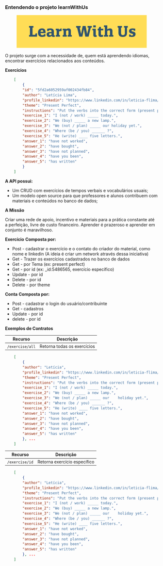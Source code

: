 ### Entendendo o projeto learnWithUs

<p align="center">
<img src="https://github.com/Letiiciia/API_learnWithUs/blob/master/img/image-asset.png">
</p>

<p>O projeto surge com a necessidade de, quem está aprendendo idiomas, encontrar exercícios relacionados aos conteúdos.
</p>

**Exercícios**

```json
    [
        {
        "id": "5fd2a6052959af002434fb84",
        "author": "Letícia Lima",
        "profile_linkedin": "https://www.linkedin.com/in/leticia-flima/",
        "theme": "Present Perfect",
        "instructions": "Put the verbs into the correct form (present perfect simple).",
        "exercise_1": "I (not / work) _____ today.",
        "exercise_2": "We (buy) _____ a new lamp.",
        "exercise_3": "We (not / plan) _____ our holiday yet.",
        "exercise_4": "Where (be / you) ______ ?",
        "exercise_5": "He (write) ____ five letters.",
        "answer_1": "have not worked",
        "answer_2": "have bought",
        "answer_3": "have not planned",
        "answer_4": "have you been",
        "answer_5": "has written"
        }
    ] 
```

**A API possui:**

-   Um CRUD com exercícios de tempos verbais e  vocabulários usuais;
-   Um modelo open source para que professores e alunos contribuem com materiais e conteúdos no banco de dados;

**A Missão**

<p>Criar uma rede de apoio, incentivo e materiais para a prática constante até a perfeição, livre de custo financeiro. Aprender é prazeroso e aprender em conjunto é maravilhoso.
</p>

**Exercício**
**Composta por:**
  
-   Post - cadastrar o exercício e o contato do criador do material, como nome e linkedin (A ideia é criar um network através dessa iniciativa)
-  Get - Trazer os exercícios cadastrados no banco de dados
-   Get - por Tema (ex: present perfect)
-   Get - por id (ex: _id:5486565, exercício específico)
-   Update - por id
-   Delete - por id
-   Delete - por theme

  **Conta**
**Composta por:**

-   Post - cadastrar o login do usuário/contribuinte
-   Get  - cadastros
-   Update - por id
-   delete - por id

**Exemplos de Contratos**

| Recurso | Descrição |
| --- | --- |
| `/exercise/all` | Retorna todas os exercícios |
```json
    [
        {
        "author": "Letícia",
        "profile_linkedin": "https://www.linkedin.com/in/leticia-flima/",
        "theme": "Present Perfect",
        "instructions": "Put the verbs into the correct form (present perfect simple).",
        "exercise_1": "I (not / work) _____ today.",
        "exercise_2": "We (buy) _____ a new lamp.",
        "exercise_3": "We (not / plan) _____ our    holiday yet.",
        "exercise_4": "Where (be / you) ______ ?",
        "exercise_5": "He (write) ____ five letters.",
        "answer_1": "have not worked",
        "answer_2": "have bought",
        "answer_3": "have not planned",
        "answer_4": "have you been",
        "answer_5": "has written"
        }, ...
    ]
```

| Recurso | Descrição |
| --- | --- |
| `/exercise/id` | Retorna exercício específico |
```json
    [
        {
        "author": "Letícia",
        "profile_linkedin": "https://www.linkedin.com/in/leticia-flima/",
        "theme": "Present Perfect",
        "instructions": "Put the verbs into the correct form (present perfect simple).",
        "exercise_1": "I (not / work) _____ today.",
        "exercise_2": "We (buy) _____ a new lamp.",
        "exercise_3": "We (not / plan) _____ our    holiday yet.",
        "exercise_4": "Where (be / you) ______ ?",
        "exercise_5": "He (write) ____ five letters.",
        "answer_1": "have not worked",
        "answer_2": "have bought",
        "answer_3": "have not planned",
        "answer_4": "have you been",
        "answer_5": "has written"
        }, ...
    ]
```

